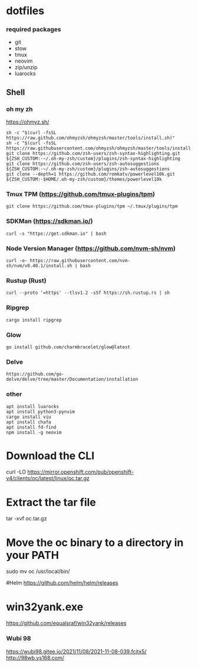 # dotfiles

### required packages

* git
* stow
* tmux
* neovim
* zip/unzip
* luarocks

## Shell

### oh my zh
https://ohmyz.sh/
```
sh -c "$(curl -fsSL https://raw.github.com/ohmyzsh/ohmyzsh/master/tools/install.sh)"
sh -c "$(curl -fsSL https://raw.githubusercontent.com/ohmyzsh/ohmyzsh/master/tools/install.sh)"
git clone https://github.com/zsh-users/zsh-syntax-highlighting.git ${ZSH_CUSTOM:-~/.oh-my-zsh/custom}/plugins/zsh-syntax-highlighting
git clone https://github.com/zsh-users/zsh-autosuggestions ${ZSH_CUSTOM:-~/.oh-my-zsh/custom}/plugins/zsh-autosuggestions
git clone --depth=1 https://github.com/romkatv/powerlevel10k.git ${ZSH_CUSTOM:-$HOME/.oh-my-zsh/custom}/themes/powerlevel10k
```

### Tmux TPM (https://github.com/tmux-plugins/tpm)
```
git clone https://github.com/tmux-plugins/tpm ~/.tmux/plugins/tpm

```

### SDKMan (https://sdkman.io/)

```
curl -s "https://get.sdkman.io" | bash
```

### Node Version Manager (https://github.com/nvm-sh/nvm)
```
curl -o- https://raw.githubusercontent.com/nvm-sh/nvm/v0.40.1/install.sh | bash
```

### Rustup (Rust)
```
curl --proto '=https' --tlsv1.2 -sSf https://sh.rustup.rs | sh
```

### Ripgrep

```
cargo install ripgrep
```

### Glow

```
go install github.com/charmbracelet/glow@latest
```

### Delve
```
https://github.com/go-delve/delve/tree/master/Documentation/installation
```

### other
```
apt install luarocks
apt install python3-pynvim
cargo install viu
apt install chafa
apt install fd-find
npm install -g neovim
```


# Download the CLI
curl -LO https://mirror.openshift.com/pub/openshift-v4/clients/oc/latest/linux/oc.tar.gz

# Extract the tar file
tar -xvf oc.tar.gz

# Move the oc binary to a directory in your PATH
sudo mv oc /usr/local/bin/

#Helm
https://github.com/helm/helm/releases

# win32yank.exe

https://github.com/equalsraf/win32yank/releases

### Wubi 98
https://wubi98.gitee.io/2021/11/08/2021-11-08-039.fcitx5/
http://98wb.ys168.com/
